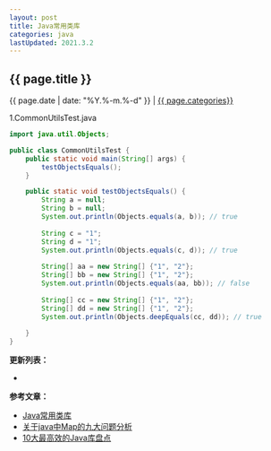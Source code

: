 ```yaml
---
layout: post
title: Java常用类库
categories: java
lastUpdated: 2021.3.2
---
```


## {{ page.title }}

{{ page.date | date: "%Y.%-m.%-d" }} | <a href="/archive#{{ page.categories }}">{{ page.categories}}</a>

1.CommonUtilsTest.java

```java
import java.util.Objects;

public class CommonUtilsTest {
	public static void main(String[] args) {
		testObjectsEquals();
	}

	public static void testObjectsEquals() {
		String a = null;
		String b = null;
		System.out.println(Objects.equals(a, b)); // true
		
		String c = "1";
		String d = "1";
		System.out.println(Objects.equals(c, d)); // true
		
		String[] aa = new String[] {"1", "2"};
		String[] bb = new String[] {"1", "2"};
		System.out.println(Objects.equals(aa, bb)); // false
		
		String[] cc = new String[] {"1", "2"};
		String[] dd = new String[] {"1", "2"};
		System.out.println(Objects.deepEquals(cc, dd)); // true
		
	}
}
```



**更新列表：**

*



**参考文章：**

* [Java常用类库][1]
* [关于java中Map的九大问题分析][2]
* [10大最高效的Java库盘点][3]

[1]: https://blog.csdn.net/weixin_42476601/article/details/84329529
[2]: https://www.jb51.net/article/90159.htm
[3]: https://blog.csdn.net/sinat_41832255/article/details/80258637
